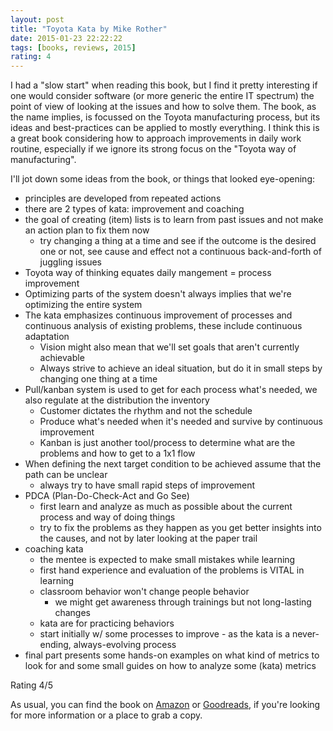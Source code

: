 ```yaml
---
layout: post
title: "Toyota Kata by Mike Rother"
date: 2015-01-23 22:22:22
tags: [books, reviews, 2015]
rating: 4
---
```


I had a "slow start" when reading this book, but I find it pretty interesting if one would consider software (or more generic the entire IT spectrum) the point of view of looking at the issues and how to solve them.
The book, as the name implies, is focussed on the Toyota manufacturing process, but its ideas and best-practices can be applied to mostly everything.
I think this is a great book considering how to approach improvements in daily work routine, especially if we ignore its strong focus on the "Toyota way of manufacturing".

I'll jot down some ideas from the book, or things that looked eye-opening:

* principles are developed from repeated actions
* there are 2 types of kata: improvement and coaching
* the goal of creating (item) lists is to learn from past issues and not make an action plan to fix them now
    * try changing a thing at a time and see if the outcome is the desired one or not, see cause and effect not a continuous back-and-forth of juggling issues
* Toyota way of thinking equates daily mangement = process improvement
* Optimizing parts of the system doesn't always implies that we're optimizing the entire system
* The kata emphasizes continuous improvement of processes and continuous analysis of existing problems, these include continuous adaptation
    * Vision might also mean that we'll set goals that aren't currently achievable
    * Always strive to achieve an ideal situation, but do it in small steps by changing one thing at a time
* Pull/kanban system is used to get for each process what's needed, we also regulate at the distribution the inventory
    * Customer dictates the rhythm and not the schedule
    * Produce what's needed when it's needed and survive by continuous improvement
    * Kanban is just another tool/process to determine what are the problems and how to get to a 1x1 flow
* When defining the next target condition to be achieved assume that the path can be unclear
    * always try to have small rapid steps of improvement
* PDCA (Plan-Do-Check-Act and Go See)
    * first learn and analyze as much as possible about the current process and way of doing things
    * try to fix the problems as they happen as you get better insights into the causes, and not by later looking at the paper trail
* coaching kata
    * the mentee is expected to make small mistakes while learning
    * first hand experience and evaluation of the problems is VITAL in learning
    * classroom behavior won't change people behavior
        * we might get awareness through trainings but not long-lasting changes
    * kata are for practicing behaviors
    * start initially w/ some processes to improve - as the kata is a never-ending, always-evolving process
* final part presents some hands-on examples on what kind of metrics to look for and some small guides on how to analyze some (kata) metrics

Rating 4/5

As usual, you can find the book on [Amazon] or [Goodreads], if you're looking for more information or a place to grab a copy.

[Amazon]: http://www.amazon.com/Toyota-Kata-Managing-Improvement-Adaptiveness/dp/0071635238
[Goodreads]: https://www.goodreads.com/book/show/9904353-toyota-kata
